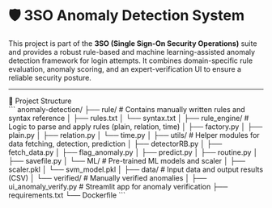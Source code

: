 # 🛡️ 3SO Anomaly Detection System

This project is part of the **3SO (Single Sign-On Security Operations)** suite and provides a robust rule-based and machine learning-assisted anomaly detection framework for login attempts. It combines domain-specific rule evaluation, anomaly scoring, and an expert-verification UI to ensure a reliable security posture.

---

<summary>📂 Project Structure</summary>
```
anomaly-detection/
├── rule/                  # Contains manually written rules and syntax reference
│   ├── rules.txt
│   └── syntax.txt
│
├── rule_engine/           # Logic to parse and apply rules (plain, relation, time)
│   ├── factory.py
│   ├── plain.py
│   ├── relation.py
│   └── time.py
│
├── utils/                 # Helper modules for data fetching, detection, prediction
│   ├── detectorRB.py
│   ├── fetch_data.py
│   ├── flag_anomaly.py
│   ├── predict.py
│   ├── routine.py
│   ├── savefile.py
│   └── ML/                # Pre-trained ML models and scaler
│       ├── scaler.pkl
│       └── svm_model.pkl
│
├── data/                  # Input data and output results (CSV)
│   └── verified/          # Manually verified anomalies
│
├── ui_anomaly_verify.py   # Streamlit app for anomaly verification
├── requirements.txt
└── Dockerfile
```